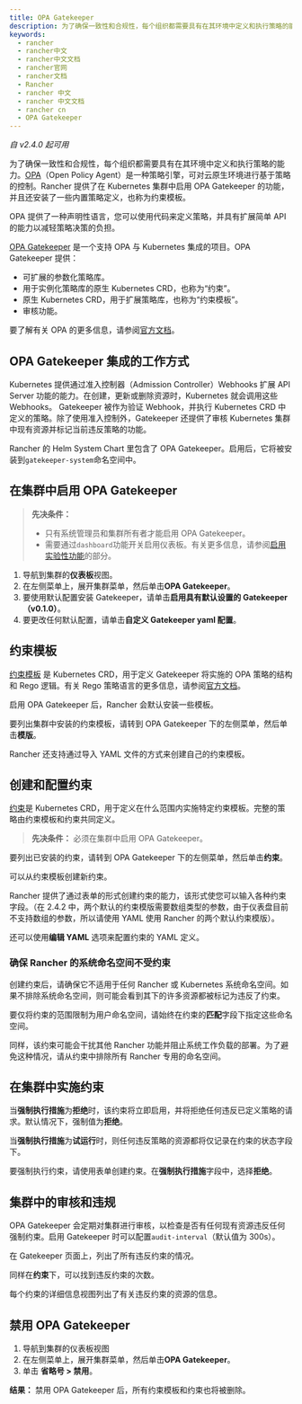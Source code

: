 ```yaml
---
title: OPA Gatekeeper
description: 为了确保一致性和合规性，每个组织都需要具有在其环境中定义和执行策略的能力。OPA（Open Policy Agent）是一种策略引擎，可对云原生环境进行基于策略的控制。Rancher 提供了在 Kubernetes 集群中启用 OPA Gatekeeper 的功能，并且还安装了一些内置策略定义，也称为约束模板。
keywords:
  - rancher
  - rancher中文
  - rancher中文文档
  - rancher官网
  - rancher文档
  - Rancher
  - rancher 中文
  - rancher 中文文档
  - rancher cn
  - OPA Gatekeeper
---
```


_自 v2.4.0 起可用_

为了确保一致性和合规性，每个组织都需要具有在其环境中定义和执行策略的能力。[OPA](https://www.openpolicyagent.org/)（Open Policy Agent）是一种策略引擎，可对云原生环境进行基于策略的控制。Rancher 提供了在 Kubernetes 集群中启用 OPA Gatekeeper 的功能，并且还安装了一些内置策略定义，也称为约束模板。

OPA 提供了一种声明性语言，您可以使用代码来定义策略，并具有扩展简单 API 的能力以减轻策略决策的负担。

[OPA Gatekeeper](https://github.com/open-policy-agent/gatekeeper) 是一个支持 OPA 与 Kubernetes 集成的项目。OPA Gatekeeper 提供：

- 可扩展的参数化策略库。
- 用于实例化策略库的原生 Kubernetes CRD，也称为“约束”。
- 原生 Kubernetes CRD，用于扩展策略库，也称为“约束模板”。
- 审核功能。

要了解有关 OPA 的更多信息，请参阅[官方文档](https://www.openpolicyagent.org/docs/latest/)。

## OPA Gatekeeper 集成的工作方式

Kubernetes 提供通过准入控制器（Admission Controller）Webhooks 扩展 API Server 功能的能力。在创建，更新或删除资源时，Kubernetes 就会调用这些 Webhooks。 Gatekeeper 被作为验证 Webhook，并执行 Kubernetes CRD 中定义的策略。除了使用准入控制外，Gatekeeper 还提供了审核 Kubernetes 集群中现有资源并标记当前违反策略的功能。

Rancher 的 Helm System Chart 里包含了 OPA Gatekeeper。启用后，它将被安装到`gatekeeper-system`命名空间中。

## 在集群中启用 OPA Gatekeeper

> **先决条件：**
>
> - 只有系统管理员和集群所有者才能启用 OPA Gatekeeper。
> - 需要通过`dashboard`功能开关启用仪表板。有关更多信息，请参阅[启用实验性功能](/docs/rancher2/installation_new/resources/feature-flags/_index)的部分。

1. 导航到集群的**仪表板**视图。
1. 在左侧菜单上，展开集群菜单，然后单击**OPA Gatekeeper**。
1. 要使用默认配置安装 Gatekeeper，请单击**启用具有默认设置的 Gatekeeper（v0.1.0）**。
1. 要更改任何默认配置，请单击**自定义 Gatekeeper yaml 配置**。

## 约束模板

[约束模板](https://github.com/open-policy-agent/gatekeeper#constraint-templates) 是 Kubernetes CRD，用于定义 Gatekeeper 将实施的 OPA 策略的结构和 Rego 逻辑。有关 Rego 策略语言的更多信息，请参阅[官方文档](https://www.openpolicyagent.org/docs/latest/policy-language/)。

启用 OPA Gatekeeper 后，Rancher 会默认安装一些模板。

要列出集群中安装的约束模板，请转到 OPA Gatekeeper 下的左侧菜单，然后单击**模版**。

Rancher 还支持通过导入 YAML 文件的方式来创建自己的约束模板。

## 创建和配置约束

[约束](https://github.com/open-policy-agent/gatekeeper#constraints)是 Kubernetes CRD，用于定义在什么范围内实施特定约束模板。完整的策略由约束模板和约束共同定义。

> **先决条件：** 必须在集群中启用 OPA Gatekeeper。

要列出已安装的约束，请转到 OPA Gatekeeper 下的左侧菜单，然后单击**约束**。

可以从约束模板创建新约束。

Rancher 提供了通过表单的形式创建约束的能力，该形式使您可以输入各种约束字段。（在 2.4.2 中，两个默认的约束模版需要数组类型的参数，由于仪表盘目前不支持数组的参数，所以请使用 YAML 使用 Rancher 的两个默认约束模版）。

还可以使用**编辑 YAML** 选项来配置约束的 YAML 定义。

### 确保 Rancher 的系统命名空间不受约束

创建约束后，请确保它不适用于任何 Rancher 或 Kubernetes 系统命名空间。如果不排除系统命名空间，则可能会看到其下的许多资源都被标记为违反了约束。

要仅将约束的范围限制为用户命名空间，请始终在约束的**匹配**字段下指定这些命名空间。

同样，该约束可能会干扰其他 Rancher 功能并阻止系统工作负载的部署。为了避免这种情况，请从约束中排除所有 Rancher 专用的命名空间。

## 在集群中实施约束

当**强制执行措施**为**拒绝**时，该约束将立即启用，并将拒绝任何违反已定义策略的请求。默认情况下，强制值为**拒绝**。

当**强制执行措施**为**试运行**时，则任何违反策略的资源都将仅记录在约束的状态字段下。

要强制执行约束，请使用表单创建约束。在**强制执行措施**字段中，选择**拒绝**。

## 集群中的审核和违规

OPA Gatekeeper 会定期对集群进行审核，以检查是否有任何现有资源违反任何强制约束。启用 Gatekeeper 时可以配置`audit-interval`（默认值为 300s）。

在 Gatekeeper 页面上，列出了所有违反约束的情况。

同样在**约束**下，可以找到违反约束的次数。

每个约束的详细信息视图列出了有关违反约束的资源的信息。

## 禁用 OPA Gatekeeper

1. 导航到集群的仪表板视图
1. 在左侧菜单上，展开集群菜单，然后单击**OPA Gatekeeper**。
1. 单击 **省略号 > 禁用**。

**结果：** 禁用 OPA Gatekeeper 后，所有约束模板和约束也将被删除。
